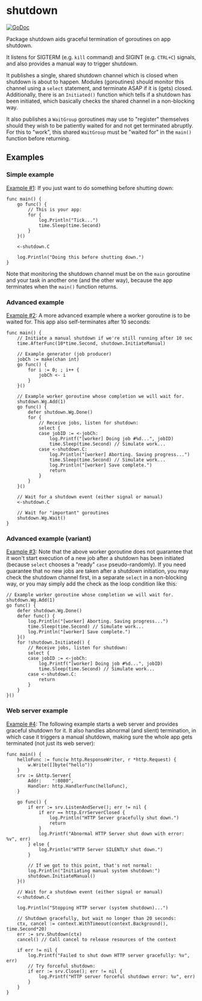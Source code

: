 # shutdown

[![GoDoc](https://godoc.org/github.com/icza/shutdown?status.svg)](https://godoc.org/github.com/icza/shutdown)

Package shutdown aids graceful termination of goroutines on app shutdown.

It listens for SIGTERM (e.g. `kill` command) and SIGINT (e.g. `CTRL+C`) signals,
and also provides a manual way to trigger shutdown.

It publishes a single, shared shutdown channel which is closed when shutdown
is about to happen. Modules (goroutines) should monitor this channel
using a `select` statement, and terminate ASAP if it is (gets) closed. Additionally,
there is an `Initiated()` function which tells if a shutdown has been initiated, which
basically checks the shared channel in a non-blocking way.

It also publishes a `WaitGroup` goroutines may use to "register" themselves
should they wish to be patiently waited for and not get terminated abruptly.
For this to "work", this shared `WaitGroup` must be "waited for"
in the `main()` function before returning.

## Examples

### Simple example

[Example #1](https://github.com/icza/shutdown/blob/master/_examples/example1.go):
If you just want to do something before shutting down:

	func main() {
		go func() {
			// This is your app:
			for {
				log.Println("Tick...")
				time.Sleep(time.Second)
			}
		}()

		<-shutdown.C

		log.Println("Doing this before shutting down.")
	}

Note that monitoring the shutdown channel must be on the `main` goroutine and your
task in another one (and the other way), because the app terminates when the
`main()` function returns.

### Advanced example

[Example #2](https://github.com/icza/shutdown/blob/master/_examples/example2.go):
A more advanced example where a worker goroutine is to be waited for. This app also self-terminates after 10 seconds:

	func main() {
		// Initiate a manual shutdown if we're still running after 10 sec
		time.AfterFunc(10*time.Second, shutdown.InitiateManual)

		// Example generator (job producer)
		jobCh := make(chan int)
		go func() {
			for i := 0; ; i++ {
				jobCh <- i
			}
		}()

		// Example worker goroutine whose completion we will wait for.
		shutdown.Wg.Add(1)
		go func() {
			defer shutdown.Wg.Done()
			for {
				// Receive jobs, listen for shutdown:
				select {
				case jobID := <-jobCh:
					log.Printf("[worker] Doing job #%d...", jobID)
					time.Sleep(time.Second) // Simulate work...
				case <-shutdown.C:
					log.Println("[worker] Aborting. Saving progress...")
					time.Sleep(time.Second) // Simulate work...
					log.Println("[worker] Save complete.")
					return
				}
			}
		}()

		// Wait for a shutdown event (either signal or manual)
		<-shutdown.C

		// Wait for "important" goroutines
		shutdown.Wg.Wait()
	}

### Advanced example (variant)

[Example #3](https://github.com/icza/shutdown/blob/master/_examples/example3.go):
Note that the above worker goroutine does not guarantee that it won't start execution
of a new job after a shutdown has been initiated (because `select` chooses a "ready" `case`
pseudo-randomly). If you need guarantee that no new jobs are taken after a shutdown initiation,
you may check the shutdown channel first, in a separate `select` in a non-blocking way,
or you may simply add the check as the loop condition like this:

	// Example worker goroutine whose completion we will wait for.
	shutdown.Wg.Add(1)
	go func() {
		defer shutdown.Wg.Done()
		defer func() {
			log.Println("[worker] Aborting. Saving progress...")
			time.Sleep(time.Second) // Simulate work...
			log.Println("[worker] Save complete.")
		}()
		for !shutdown.Initiated() {
			// Receive jobs, listen for shutdown:
			select {
			case jobID := <-jobCh:
				log.Printf("[worker] Doing job #%d...", jobID)
				time.Sleep(time.Second) // Simulate work...
			case <-shutdown.C:
				return
			}
		}
	}()

### Web server example

[Example #4](https://github.com/icza/shutdown/blob/master/_examples/example4.go):
The following example starts a web server and provides graceful shutdown for it.
It also handles abnormal (and slient) termination, in which case it triggers a
manual shutdown, making sure the whole app gets terminated (not just its web server):

	func main() {
		helloFunc := func(w http.ResponseWriter, r *http.Request) {
			w.Write([]byte("hello"))
		}
		srv := &http.Server{
			Addr:    ":8080",
			Handler: http.HandlerFunc(helloFunc),
		}

		go func() {
			if err := srv.ListenAndServe(); err != nil {
				if err == http.ErrServerClosed {
					log.Println("HTTP Server gracefully shut down.")
					return
				}
				log.Printf("Abnormal HTTP Server shut down with error: %v", err)
			} else {
				log.Println("HTTP Server SILENTLY shut down.")
			}

			// If we got to this point, that's not normal:
			log.Println("Initiating manual system shutdown:")
			shutdown.InitiateManual()
		}()

		// Wait for a shutdown event (either signal or manual)
		<-shutdown.C

		log.Println("Stopping HTTP server (system shutdown)...")

		// Shutdown gracefully, but wait no longer than 20 seconds:
		ctx, cancel := context.WithTimeout(context.Background(), time.Second*20)
		err := srv.Shutdown(ctx)
		cancel() // Call cancel to release resources of the context

		if err != nil {
			log.Printf("Failed to shut down HTTP server gracefully: %v", err)
			// Try forceful shutdown:
			if err := srv.Close(); err != nil {
				log.Printf("HTTP server forceful shutdown error: %v", err)
			}
		}
	}
